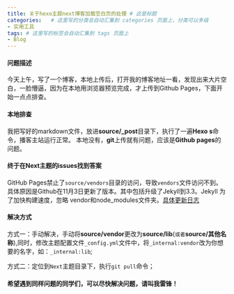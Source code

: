 ```yaml
---
title: 关于hexo主题next博客加载空白页的处理 # 这是标题
categories:   # 这里写的分类会自动汇集到 categories 页面上，分类可以多级
- 实用工具
tags: # 这里写的标签会自动汇集到 tags 页面上
- Blog
---
```


#### 问题描述
今天上午，写了一个博客，本地上传后，打开我的博客地址一看，发现出来大片空白，一脸懵逼，因为在本地用浏览器预览完成，才上传到Github Pages，下面开始一点点排查。

#### 本地排查
我把写好的markdown文件，放进**source/_post**目录下，执行了一遍**Hexo s**命令，播客主站运行正常。
本地没有，**git**上传就有问题，应该是**Github pages**的问题。

#### 终于在Next主题的**issues**找到答案
GitHub Pages禁止了`source/vendors`目录的访问，导致`vendors`文件访问不到。具体原因是Github在11月3日更新了版本。其中包括升级了Jekyll到3.3。Jekyll 为了加快构建速度，忽略 vendor和node_modules文件夹。[具体更新日志](https://github.com/blog/2277-what-s-new-in-github-pages-with-jekyll-3-3)

#### 解决方式
方式一：手动解决，手动将**source/vendor**更改为**source/lib**(`或者`**source/其他名称**),同时，修改主题配置文件`_config.yml`文件中，将`_internal:vendor`改为你想要的名字，如：`_internal:lib`;

方式二：定位到`Next`主题目录下，执行`git pull`命令；

#### 希望遇到同样问题的同学们，可以尽快解决问题，请叫我雷锋！
